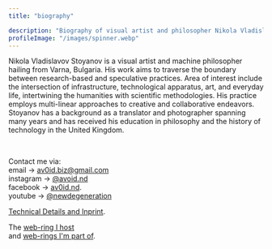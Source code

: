 ```yaml
---
title: "biography"

description: "Biography of visual artist and philosopher Nikola Vladislavov Stoyanov. Includes biography, solo and collaborative exhibitions and publications."
profileImage: "/images/spinner.webp"
---
```


Nikola Vladislavov Stoyanov is a visual artist and machine philosopher hailing from Varna, Bulgaria. His work aims to traverse the boundary between research-based and speculative practices. Area of interest include the intersection of infrastructure, technological apparatus, art, and everyday life, intertwining the humanities with scientific methodologies.  His practice employs multi-linear approaches to creative and collaborative endeavors. Stoyanov has a background as a translator and photographer spanning many years and has received his education in philosophy and the history of technology in the United Kingdom.

</br>

Contact me via: </br>
email → [av0id.biz@gmail.com](mailto:av0id.biz@gmail.com)</br>
instagram → [@avoid.nd](https://www.instagram.com/avoid.nd/)</br>
facebook → [av0id.nd](https://www.facebook.com/av0id.nd/).</br>
youtube → [@newdegeneration](https://www.youtube.com/channel/UCeYdFw6F3djG2K0p0BH0crg)

[Technical Details and Inprint](/tech-spec/tech-spec).

The [web-ring I host](https://low-loop.xyz/)</br> and [web-rings I'm part of](/tech-spec/webring/).
